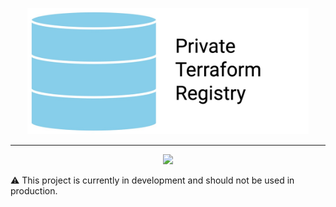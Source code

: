 <p align="center">
	<a href="#"><img src="https://github.com/privateterraformregistry/privateterraformregistry/raw/main/ptrhero.jpg" alt="Caddy" width="450"></a>
</p>
<hr>

<p align="center">
    <a href="#"><img src="https://github.com/privateterraformregistry/privateterraformregistry/actions/workflows/go.yml/badge.svg" /></a>
</p>

:warning: 
This project is currently in development and should not be used in production.